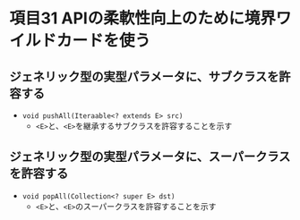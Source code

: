 # 項目31 APIの柔軟性向上のために境界ワイルドカードを使う

## ジェネリック型の実型パラメータに、サブクラスを許容する

* `void pushAll(Iteraable<? extends E> src)`
  * `<E>`と、`<E>`を継承するサブクラスを許容することを示す


## ジェネリック型の実型パラメータに、スーパークラスを許容する

* `void popAll(Collection<? super E> dst)`
  * `<E>`と、`<E>`のスーパークラスを許容することを示す



